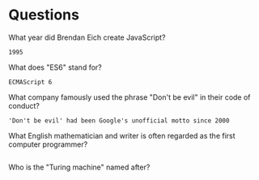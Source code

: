 # Questions

What year did Brendan Eich create JavaScript?

```
1995
```

What does "ES6" stand for?

```
ECMAScript 6
```

What company famously used the phrase "Don't be evil" in their code of conduct?

```
'Don't be evil' had been Google's unofficial motto since 2000
```

What English mathematician and writer is often regarded as the first computer programmer?

```

```

Who is the "Turing machine" named after?

```

```

